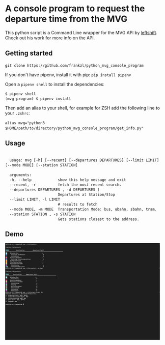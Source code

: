 # A console program to request the departure time from the MVG

This python script is a Command Line wrapper for the MVG API by [leftshift](https://github.com/leftshift/python_mvg_api). Check out his work for more info on the API.

## Getting started

`git clone https://github.com/frankzl/python_mvg_console_program`

If you don't have pipenv, install it with pip:
`pip install pipenv`

Open a `pipenv shell` to install the dependencies:
```
$ pipenv shell
(mvg-program) $ pipenv install
```

Then add an alias to your shell, for example for ZSH add the following line to your `.zshrc`:

`alias mvg="python3 $HOME/path/to/directory/python_mvg_console_program/get_info.py"`

## Usage
<pre><code>
  usage: mvg [-h] [--recent] [--departures DEPARTURES] [--limit LIMIT] [--mode MODE] [--station STATION]

  arguments:
  -h, --help            show this help message and exit
  --recent, -r          fetch the most recent search.
  --departures DEPARTURES , -d DEPARTURES [
                        Departures at Station/Stop
  --limit LIMIT, -l LIMIT
                        # results to fetch
  --mode MODE, -m MODE  Transportation Mode: bus, ubahn, sbahn, tram.
  --station STATION , -s STATION 
                        Gets stations closest to the address.
</code></pre>

## Demo
![screenshot](demo.png)
